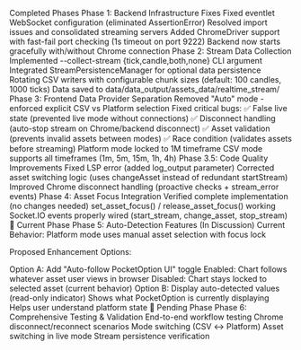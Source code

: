  Completed Phases
Phase 1: Backend Infrastructure Fixes
Fixed eventlet WebSocket configuration (eliminated AssertionError)
Resolved import issues and consolidated streaming servers
Added ChromeDriver support with fast-fail port checking (1s timeout on port 9222)
Backend now starts gracefully with/without Chrome connection
Phase 2: Stream Data Collection
Implemented --collect-stream {tick,candle,both,none} CLI argument
Integrated StreamPersistenceManager for optional data persistence
Rotating CSV writers with configurable chunk sizes (default: 100 candles, 1000 ticks)
Data saved to data/data_output/assets_data/realtime_stream/
Phase 3: Frontend Data Provider Separation
Removed "Auto" mode - enforced explicit CSV vs Platform selection
Fixed critical bugs:
✅ False live state (prevented live mode without connections)
✅ Disconnect handling (auto-stop stream on Chrome/backend disconnect)
✅ Asset validation (prevents invalid assets between modes)
✅ Race condition (validates assets before streaming)
Platform mode locked to 1M timeframe
CSV mode supports all timeframes (1m, 5m, 15m, 1h, 4h)
Phase 3.5: Code Quality Improvements
Fixed LSP error (added log_output parameter)
Corrected asset switching logic (uses changeAsset instead of redundant startStream)
Improved Chrome disconnect handling (proactive checks + stream_error events)
Phase 4: Asset Focus Integration
Verified complete implementation (no changes needed)
set_asset_focus() / release_asset_focus() working
Socket.IO events properly wired (start_stream, change_asset, stop_stream)
🚧 Current Phase
Phase 5: Auto-Detection Features (In Discussion)
Current Behavior: Platform mode uses manual asset selection with focus lock

Proposed Enhancement Options:

Option A: Add "Auto-follow PocketOption UI" toggle
Enabled: Chart follows whatever asset user views in browser
Disabled: Chart stays locked to selected asset (current behavior)
Option B: Display auto-detected values (read-only indicator)
Shows what PocketOption is currently displaying
Helps user understand platform state
📅 Pending Phase
Phase 6: Comprehensive Testing & Validation
End-to-end workflow testing
Chrome disconnect/reconnect scenarios
Mode switching (CSV ↔ Platform)
Asset switching in live mode
Stream persistence verification